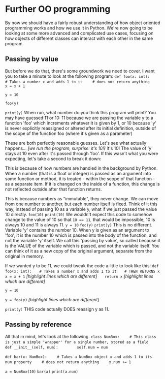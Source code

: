 # Further OO programming
By now we should have a fairly robust understanding of how object oriented programming works and how we use it in Python. We're now going to be looking at some more advanced and complicated use cases, focusing on how objects of different classes can interact with each other in the same program.

## Passing by value
But before we do that, there's some groundwork we need to cover. I want you to take a minute to look at the following program:
`def foo(x: int):`
`    # Takes a number x and adds 1 to it`
`    # does not return anything`
`    x = x + 1`

`y = 10`

`foo(y)`

`print(y)`
When run, what number do you think this program will print? You may have guessed 11 or 10: 11 because we are passing the variable y to a function 'foo' which increments whatever it is given by 1, or 10 because 'y' is never explicitly reassigned or altered after its initial definition, outside of the scope of the function foo (where it's given as a parameter)

These are both perfectly reasonable guesses. Let's see what actually happens...
*[we run the program, surprise: it's 10!]*
 It's 10! The value of 'y' stays at 10 even after it's passed through 'foo'. If this wasn't what you were expecting, let's take a second to break it down:

 This is because of how numbers are handled in the background by Python. When a number (that is a float or integer) is passed as an argument into some function or method, it is treated - within the scope of that function - as a separate item. If it is changed on the inside of a function, this change is not reflected outside after that function returns.

 This is because numbers as "immutable", they never change. We can move from one number to another, but each number itself is fixed. Think of it this way, instead of passing 10 as a variable y, what if we just passed the value 10 directly.
`foo(10)`
`print(10)`
We wouldn't expect this code to somehow change to the value of 10 so that `10 == 11`, that would be impossible, 10 is always 10 and 11 is always 11.
`y = 10`
`foo(y)`
`print(y)`
This is no different. Variable 'y' contains the number 10. When y is given as an argument to 'foo', it is the number 10 which is passed into the body of the function, and not the variable 'y' itself. We call this 'passing by value', so called because it is the VALUE of the variable which is passed, and not the variable itself. You can think of it as a new copy of the original argument, separate from the original in memory.

If we wanted y to be 11, we could tweak the code a little to look like this:
 `def foo(x: int):`
`   # Takes a number x and adds 1 to it`
`   # THEN RETURNS x`
`   x = x + 1` *[highlight lines which are different]*
`   return x` *[highlight lines which are different]*

`y = 10`

`y = foo(y)` *[highlight lines which are different]*

`print(y)`
THIS code actually DOES reassign y as 11.

## Passing by reference
All that in mind, let's look at the following.
`class NumBox:`
`    # This class is just a simple 'wrapper' for a single number, stored as a field`
`    def __init__(self, num):`
`        self.num = num`

`def bar(x: NumBox):`
`    # Takes a NumBox object x and adds 1 to its num property`
`    # does not return anything`
`    x.num += 1`

`a = NumBox(10)`
`bar(a)`
`print(a.num)`

